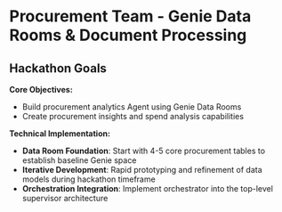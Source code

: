 # Procurement Team - Genie Data Rooms & Document Processing

## Hackathon Goals

**Core Objectives:**
- Build procurement analytics Agent using Genie Data Rooms
- Create procurement insights and spend analysis capabilities

**Technical Implementation:**
- **Data Room Foundation**: Start with 4-5 core procurement tables to establish baseline Genie space
- **Iterative Development**: Rapid prototyping and refinement of data models during hackathon timeframe
- **Orchestration Integration**: Implement orchestrator into the top-level supervisor architecture
